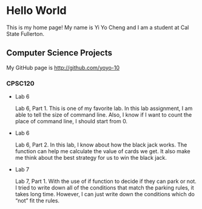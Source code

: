 # Hello World
This is my home page! My name is Yi Yo Cheng and I am a student at Cal State Fullerton.
## Computer Science Projects
My GitHub page is http://github.com/yoyo-10
### CPSC120
* Lab 6

    Lab 6, Part 1. This is one of my favorite lab. In this lab assignment, I am able to tell the size of command line. Also, I know if I want to count the place of command line, I should start from 0.

* Lab 6

    Lab 6, Part 2. In this lab, I know about how the black jack works. The function can help me calculate the value of cards we get. It also make me think about the best strategy for us to win the black jack.

* Lab 7

    Lab 7, Part 1. With the use of if function to decide if they can park or not. I tried to write down all of the conditions that match the parking rules, it takes long time. However, I can just write down the conditions which do “not” fit the rules.